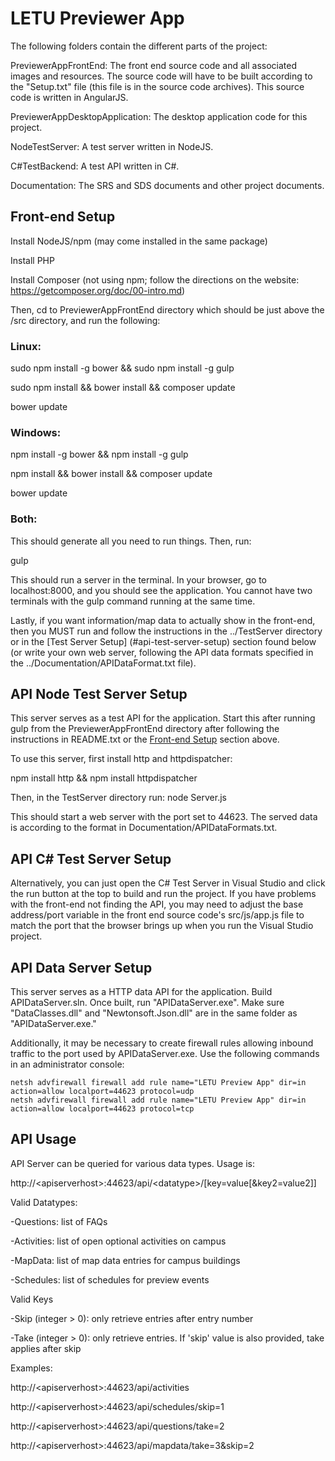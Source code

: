 # LETU Previewer App

The following folders contain the different parts of the project:


PreviewerAppFrontEnd: The front end source code and all associated images and resources. The source code will have to be built according to the "Setup.txt" file (this file is in the source code archives). This source code is written in AngularJS.


PreviewerAppDesktopApplication: The desktop application code for this project.


NodeTestServer: A test server written in NodeJS.


C#TestBackend: A test API written in C#.


Documentation: The SRS and SDS documents and other project documents.


## Front-end Setup
Install NodeJS/npm (may come installed in the same package)


Install PHP


Install Composer (not using npm; follow the directions on the website: https://getcomposer.org/doc/00-intro.md)

Then, cd to PreviewerAppFrontEnd directory which should be just above the /src directory, and run the following:

### Linux:


sudo npm install -g bower && sudo npm install -g gulp


sudo npm install && bower install && composer update


bower update

### Windows:


npm install -g bower && npm install -g gulp


npm install && bower install && composer update


bower update

### Both:


This should generate all you need to run things.
Then, run:


gulp


This should run a server in the terminal. In your browser, go to localhost:8000, and you should see the application.
You cannot have two terminals with the gulp command running at the same time.


Lastly, if you want information/map data to actually show in the
front-end, then you MUST run and follow the instructions in the ../TestServer
directory or in the [Test Server Setup] (#api-test-server-setup) section found below (or write your own web server, following the API data formats specified in the ../Documentation/APIDataFormat.txt file).


## API Node Test Server Setup


This server serves as a test API for the application. Start this after running
gulp from the PreviewerAppFrontEnd directory after following the instructions in
README.txt or the [Front-end Setup](#front-end-setup) section above.


To use this server, first install http and httpdispatcher:

npm install http && npm install httpdispatcher


Then, in the TestServer directory run:
node Server.js


This should start a web server with the port set to 44623. The served data is 
according to the format in Documentation/APIDataFormats.txt.


## API C# Test Server Setup


Alternatively, you can just open the C# Test Server in Visual Studio and click the run button at the top to build and run the project.
If you have problems with the front-end not finding the API, you may need to adjust the base address/port variable in the front end source code's src/js/app.js file to match the port that the browser brings up when you run the Visual Studio project.


## API Data Server Setup


This server serves as a HTTP data API for the application. Build APIDataServer.sln. Once built, run "APIDataServer.exe". Make sure "DataClasses.dll" and "Newtonsoft.Json.dll" are in the same folder as "APIDataServer.exe."

Additionally, it may be necessary to create firewall rules allowing inbound traffic to the port used by APIDataServer.exe. Use the following commands in an administrator console:

```
netsh advfirewall firewall add rule name="LETU Preview App" dir=in action=allow localport=44623 protocol=udp
netsh advfirewall firewall add rule name="LETU Preview App" dir=in action=allow localport=44623 protocol=tcp
```


## API Usage


API Server can be queried for various data types. Usage is: 

http://\<apiserverhost\>:44623/api/\<datatype\>/[key=value[&key2=value2]]

Valid Datatypes:

-Questions: list of FAQs

-Activities: list of open optional activities on campus

-MapData: list of map data entries for campus buildings

-Schedules: list of schedules for preview events


Valid Keys

-Skip (integer > 0): only retrieve entries after entry number <value>

-Take (integer > 0): only retrieve <value> entries. If 'skip' value is also provided, take applies after skip


Examples:

http://\<apiserverhost\>:44623/api/activities

http://\<apiserverhost\>:44623/api/schedules/skip=1

http://\<apiserverhost\>:44623/api/questions/take=2

http://\<apiserverhost\>:44623/api/mapdata/take=3&skip=2
